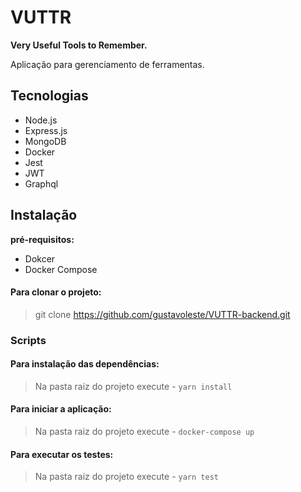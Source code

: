 # VUTTR

**Very Useful Tools to Remember.**

Aplicação para gerenciamento de ferramentas.

## Tecnologias

- Node.js
- Express.js
- MongoDB
- Docker
- Jest
- JWT
- Graphql

## Instalação

**pré-requisitos:**

- Dokcer
- Docker Compose

#### Para clonar o projeto:

> git clone https://github.com/gustavoleste/VUTTR-backend.git

### Scripts

#### Para instalação das dependências:

> Na pasta raiz do projeto execute - `yarn install`

#### Para iniciar a aplicação:

> Na pasta raiz do projeto execute - `docker-compose up`

#### Para executar os testes:

> Na pasta raiz do projeto execute - `yarn test`

